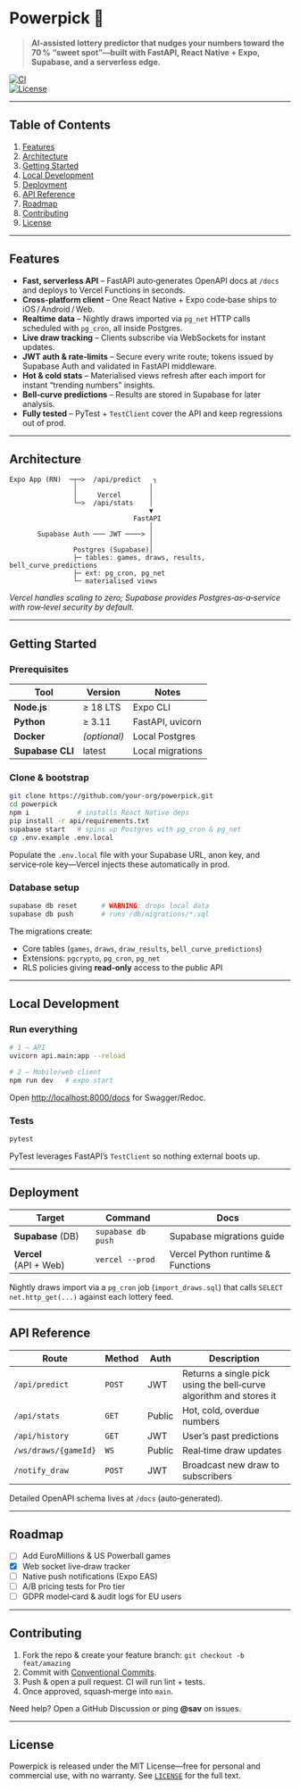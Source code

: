 # Powerpick 🎰

> **AI‑assisted lottery predictor that nudges your numbers toward the 70 % “sweet spot”—built with FastAPI, React Native + Expo, Supabase, and a serverless edge.**

[![CI](https://img.shields.io/github/actions/workflow/status/your-org/powerpick/ci.yml?branch=main&label=tests)](…)  
[![License](https://img.shields.io/github/license/your-org/powerpick)](LICENSE)

---

## Table of Contents

1. [Features](#features)
2. [Architecture](#architecture)
3. [Getting Started](#getting-started)
4. [Local Development](#local-development)
5. [Deployment](#deployment)
6. [API Reference](#api-reference)
7. [Roadmap](#roadmap)
8. [Contributing](#contributing)
9. [License](#license)

---

## Features

- **Fast, serverless API** – FastAPI auto‑generates OpenAPI docs at `/docs` and deploys to Vercel Functions in seconds.
- **Cross‑platform client** – One React Native + Expo code‑base ships to iOS / Android / Web.
- **Realtime data** – Nightly draws imported via `pg_net` HTTP calls scheduled with `pg_cron`, all inside Postgres.
- **Live draw tracking** – Clients subscribe via WebSockets for instant updates.
- **JWT auth & rate‑limits** – Secure every write route; tokens issued by Supabase Auth and validated in FastAPI middleware.
- **Hot & cold stats** – Materialised views refresh after each import for instant “trending numbers” insights.
- **Bell‑curve predictions** – Results are stored in Supabase for later analysis.
- **Fully tested** – PyTest + `TestClient` cover the API and keep regressions out of prod.

---

## Architecture

```text
Expo App (RN)  ─┬─>  /api/predict   ┐
                │                  │
                │     Vercel       │
                └─>  /api/stats    │
                                   ▼
                               FastAPI
                                   │
       Supabase Auth ─── JWT ────> │
                                   │
                Postgres (Supabase)│
                ├─ tables: games, draws, results, bell_curve_predictions
                ├─ ext: pg_cron, pg_net
                └─ materialised views
```

_Vercel handles scaling to zero; Supabase provides Postgres‑as‑a‑service with row‑level security by default._

---

## Getting Started

### Prerequisites

| Tool             | Version      | Notes            |
| ---------------- | ------------ | ---------------- |
| **Node.js**      | ≥ 18 LTS     | Expo CLI         |
| **Python**       | ≥ 3.11       | FastAPI, uvicorn |
| **Docker**       | _(optional)_ | Local Postgres   |
| **Supabase CLI** | latest       | Local migrations |

### Clone & bootstrap

```bash
git clone https://github.com/your-org/powerpick.git
cd powerpick
npm i            # installs React Native deps
pip install -r api/requirements.txt
supabase start   # spins up Postgres with pg_cron & pg_net
cp .env.example .env.local
```

Populate the `.env.local` file with your Supabase URL, anon key, and service‑role key—Vercel injects these automatically in prod.

### Database setup

```bash
supabase db reset      # WARNING: drops local data
supabase db push       # runs /db/migrations/*.sql
```

The migrations create:

- Core tables (`games`, `draws`, `draw_results`, `bell_curve_predictions`)
- Extensions: `pgcrypto`, `pg_cron`, `pg_net`
- RLS policies giving **read‑only** access to the public API

---

## Local Development

### Run everything

```bash
# 1 – API
uvicorn api.main:app --reload

# 2 – Mobile/web client
npm run dev   # expo start
```

Open <http://localhost:8000/docs> for Swagger/Redoc.

### Tests

```bash
pytest
```

PyTest leverages FastAPI’s `TestClient` so nothing external boots up.

---

## Deployment

| Target                 | Command            | Docs                              |
| ---------------------- | ------------------ | --------------------------------- |
| **Supabase** (DB)      | `supabase db push` | Supabase migrations guide         |
| **Vercel** (API + Web) | `vercel --prod`    | Vercel Python runtime & Functions |

Nightly draws import via a `pg_cron` job (`import_draws.sql`) that calls `SELECT net.http_get(...)` against each lottery feed.

---

## API Reference

| Route                | Method | Auth   | Description                                                        |
| -------------------- | ------ | ------ | ------------------------------------------------------------------ |
| `/api/predict`       | `POST` | JWT    | Returns a single pick using the bell‑curve algorithm and stores it |
| `/api/stats`         | `GET`  | Public | Hot, cold, overdue numbers                                         |
| `/api/history`       | `GET`  | JWT    | User’s past predictions                                            |
| `/ws/draws/{gameId}` | `WS`   | Public | Real‑time draw updates                                             |
| `/notify_draw`       | `POST` | JWT    | Broadcast new draw to subscribers                                  |

Detailed OpenAPI schema lives at `/docs` (auto‑generated).

---

## Roadmap

- [ ] Add EuroMillions & US Powerball games
- [x] Web socket live‑draw tracker
- [ ] Native push notifications (Expo EAS)
- [ ] A/B pricing tests for Pro tier
- [ ] GDPR model‑card & audit logs for EU users

---

## Contributing

1. Fork the repo & create your feature branch: `git checkout -b feat/amazing`
2. Commit with [Conventional Commits](https://www.conventionalcommits.org).
3. Push & open a pull request. CI will run lint + tests.
4. Once approved, squash‑merge into `main`.

Need help? Open a GitHub Discussion or ping **@sav** on issues.

---

## License

Powerpick is released under the MIT License—free for personal and commercial use, with no warranty. See [`LICENSE`](LICENSE) for the full text.
